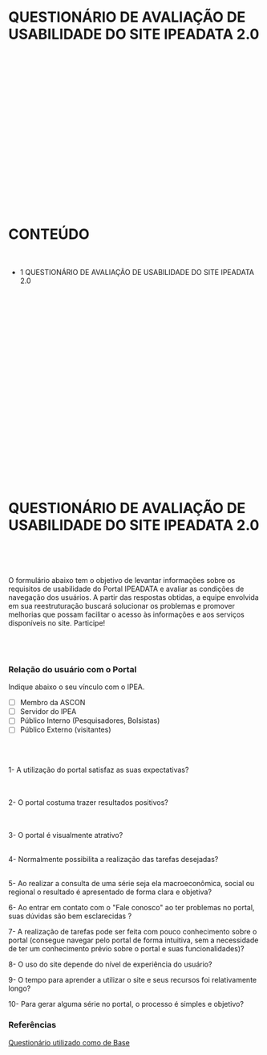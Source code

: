 
<br>
<br>
<br>
<br>
<br>
<br>
<br>
<br>

# QUESTIONÁRIO DE AVALIAÇÃO DE USABILIDADE DO SITE IPEADATA 2.0
<br>
<br>
<br>
<br>
<br>
<br>
<br>
<br>
<br>
<br>
<br>
<br>
<br>
<br>
<br>
<br>
<br>
<br>

# CONTEÚDO


<br>

* 1  QUESTIONÁRIO DE AVALIAÇÃO DE USABILIDADE DO SITE IPEADATA 2.0

 
<br>
<br>
<br>
<br>
<br>
<br>
<br>
<br>
<br>
<br>
<br>
<br>
<br>
<br>
<br>
<br>
<br>
<br>
<br>
<br>
<br>
<br>

#  QUESTIONÁRIO DE AVALIAÇÃO DE USABILIDADE DO SITE IPEADATA 2.0

<br>
<br>
<br>
   
  O formulário abaixo tem o objetivo de levantar informações sobre os requisitos de usabilidade do Portal IPEADATA e avaliar as condições de navegação dos usuários. A partir das respostas obtidas, a equipe envolvida em sua reestruturação buscará solucionar os  problemas e promover melhorias que possam facilitar o acesso às informações e aos serviços disponíveis no site. Participe!
<br>
<br>
<br>
<br>

### Relação do usuário com o Portal

 Indique abaixo o seu vínculo com o IPEA.
- [ ] Membro da ASCON
- [ ] Servidor do IPEA
- [ ] Público Interno (Pesquisadores, Bolsistas)
- [ ] Público Externo (visitantes)

 <br>
 <br>   
 
1- A utilização do portal satisfaz as suas expectativas? <br>  
<br>

2- O portal costuma trazer resultados positivos? <br>                    
<br>

3- O portal é visualmente atrativo?	<br>
<br>

4- Normalmente possibilita a realização das tarefas desejadas? <br>
<br>

5- Ao realizar a consulta de uma série seja ela macroeconômica, social ou regional o resultado é apresentado de forma clara e objetiva?
<br>

6- Ao entrar em contato com o "Fale conosco" ao ter problemas no portal, suas dúvidas são bem esclarecidas ?
<br>

7- A realização de tarefas pode ser feita com pouco conhecimento sobre o portal (consegue navegar pelo portal de forma intuitiva, sem a necessidade de ter um conhecimento prévio sobre o portal e suas funcionalidades)?
<br>

8- O uso do site depende do nível de experiência do usuário?
<br>

9- O tempo para aprender a utilizar o site e seus recursos foi relativamente longo?
<br>

10- Para gerar alguma série no portal, o processo é simples e objetivo?
<br>
 
 
###  Referências
[ Questionário utilizado como de Base](https://escola.mpu.mp.br/formulario-de-usabilidade)
